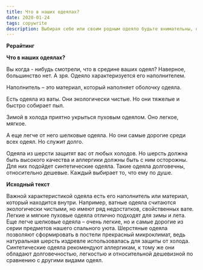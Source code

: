 ```yaml
---
title: Что в наших одеялах?
date: 2020-01-24
tags: copywrite
description: Выбирая себе или своим родным одеяло будьте внимательны, одеяло должно быть полезным, а не нанести своему владельцу вред
---
```


**Рерайтинг**

**Что в наших одеялах?**

Вы когда - нибудь смотрели, что в средине ваших одеял? Наверное, большинство нет. А зря. Одеяло характеризуется его наполнителем. 

Наполнитель – это материал, который наполняет оболочку одеяла.

Есть одеяла из ваты. Они экологически чистые. Но они тяжелые и быстро собирает пыл. 

Зимой в холода приятно укрыться пуховым одеялом. Оно легкое, мягкое.

А еще легче от него шелковые одеяла. Но они самые дорогие среди всех одеял. Но служит долго. 

Одеяла из шерсти защитят вас от любых холодов. Но шерсть должна быть высокого качества и аллергики должны быть с ним осторожны. Для них подойдет синтетические одеяла. Такие одеяла долговечны, относительно дешевые. Каждый выбирает то, что ему по душе. 

**Исходный текст**

Важной характеристикой одеяла есть его наполнитель или материал, который находится внутри. Например, ватные одеяла считаются экологически чистыми, но имеют ряд недостатков, свойственных вате. Легкие и мягкие пуховые одеяла отлично подходят для зимы и лета. Еще легче шелковые одеяла – очень легкие, но и самые дорогие из серии предметов нашего спального уюта. Шерстяные одеяла позволяют сформировать в постели прекрасный микроклимат, ведь натуральная шерсть издревле использовалась для защиты от холода. Синтетические одеяла рекомендуют аллергикам, к тому же они обладают долговечностью, легкостью и относительной дешевизной по сравнению с другими видами одеял.
